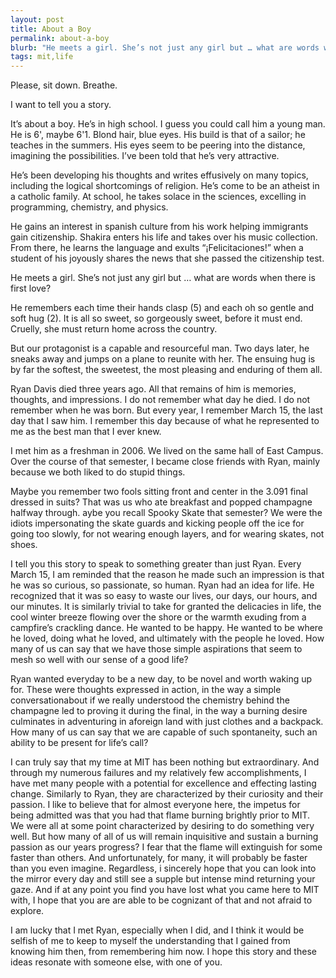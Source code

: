 ```yaml
---
layout: post
title: About a Boy
permalink: about-a-boy
blurb: "He meets a girl. She’s not just any girl but … what are words when there is first love?"
tags: mit,life
---
```


Please, sit down. Breathe.

I want to tell you a story.

It’s about a boy. He’s in high school. I guess you could call him a young man. He is 6', maybe 6'1. Blond hair, blue eyes. His build is that of a sailor; he teaches in the summers. His eyes seem to be peering into the distance, imagining the possibilities. I’ve been told that he’s very attractive.

He’s been developing his thoughts and writes effusively on many topics, including the logical shortcomings of religion. He’s come to be an atheist in a catholic family. At school, he takes solace in the sciences, excelling in programming, chemistry, and physics.

He gains an interest in spanish culture from his work helping immigrants gain citizenship. Shakira enters his life and takes over his music collection. From there, he learns the language and exults “¡Felicitaciones!” when a student of his joyously shares the news that she passed the citizenship test.

He meets a girl. She’s not just any girl but … what are words when there is first love?

He remembers each time their hands clasp (5) and each oh so gentle and soft hug (2). It is all so sweet, so gorgeously sweet, before it must end. Cruelly, she must return home across the country.

But our protagonist is a capable and resourceful man. Two days later, he sneaks away and jumps on a plane to reunite with her. The ensuing hug is by far the softest, the sweetest, the most pleasing and enduring of them all.

Ryan Davis died three years ago. All that remains of him is memories, thoughts, and impressions. I do not remember what day he died. I do not remember when he was born. But every year, I remember March 15, the last day that I saw him. I remember this day because of what he represented to me as the best man that I ever knew.

I met him as a freshman in 2006. We lived on the same hall of East Campus. Over the course of that semester, I became close friends with Ryan, mainly because we both liked to do stupid things.

Maybe you remember two fools sitting front and center in the 3.091 final dressed in suits? That was us who ate breakfast and popped champagne halfway through. aybe you recall Spooky Skate that semester? We were the idiots impersonating the skate guards and kicking people off the ice for going too slowly, for not wearing enough layers, and for wearing skates, not shoes.

I tell you this story to speak to something greater than just Ryan. Every March 15, I am reminded that the reason he made such an impression is that he was so curious, so passionate, so human. Ryan had an idea for life. He recognized that it was so easy to waste our lives, our days, our hours, and our minutes. It is similarly trivial to take for granted the delicacies in life, the cool winter breeze flowing over the shore or the warmth exuding from a campfire’s crackling dance. He wanted to be happy. He wanted to be where he loved, doing what he loved, and ultimately with the people he loved. How many of us can say that we have those simple aspirations that seem to mesh so well with our sense of a good life?

Ryan wanted everyday to be a new day, to be novel and worth waking up for. These were thoughts expressed in action, in the way a simple conversationabout if we really understood the chemistry behind the champagne led to proving it during the final, in the way a burning desire culminates in adventuring in aforeign land with just clothes and a backpack. How many of us can say that we are capable of such spontaneity, such an ability to be present for life’s call?

I can truly say that my time at MIT has been nothing but extraordinary. And through my numerous failures and my relatively few accomplishments, I have met many people with a potential for excellence and effecting lasting change. Similarly to Ryan, they are characterized by their curiosity and their passion. I like to believe that for almost everyone here, the impetus for being admitted was that you had that flame burning brightly prior to MIT. We were all at some point characterized by desiring to do something very well. But how many of all of us will remain inquisitive and sustain a burning passion as our years progress? I fear that the flame will extinguish for some faster than others. And unfortunately, for many, it will probably be faster than you even imagine. Regardless, i sincerely hope that you can look into the mirror every day and still see a supple but intense mind returning your gaze. And if at any point you find you have lost what you came here to MIT with, I hope that you are are able to be cognizant of that and not afraid to explore.

I am lucky that I met Ryan, especially when I did, and I think it would be selfish of me to keep to myself the understanding that I gained from knowing him then, from remembering him now. I hope this story and these ideas resonate with someone else, with one of you.
